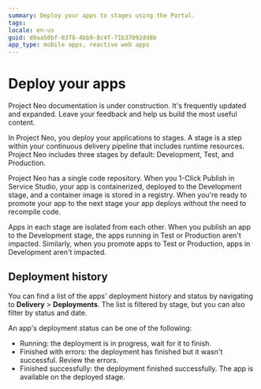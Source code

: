 ```yaml
---
summary: Deploy your apps to stages using the Portal.   
tags:
locale: en-us
guid: d0aa50bf-0378-4bb9-8c4f-71b37092dd8b
app_type: mobile apps, reactive web apps
---
```


# Deploy your apps

<div class="info" markdown="1">

Project Neo documentation is under construction. It's frequently updated and expanded. Leave your feedback and help us build the most useful content.

</div>

In Project Neo, you deploy your applications to stages. A stage is a step within your continuous delivery pipeline that includes runtime resources. Project Neo includes three stages by default: Development, Test, and Production.

Project Neo has a single code repository. When you 1-Click Publish in Service Studio, your app is containerized, deployed to the Development stage, and a container image is stored in a registry. When you're ready to promote your app to the next stage your app deploys without the need to recompile code.

Apps in each stage are isolated from each other. When you publish an app to the Development stage, the apps running in Test or Production aren't impacted. Similarly, when you promote apps to Test or Production, apps in Development aren't impacted. 

## Deployment history

You can find a list of the apps' deployment history and status by navigating to **Delivery** > **Deployments**. The list is filtered by stage, but you can also  filter by status and date.

An app's deployment status can be one of the following:

* Running: the deployment is in progress, wait for it to finish.
* Finished with errors: the deployment has finished but it wasn't successful. Review the errors.
* Finished successfully: the deployment finished successfully. The app is available on the deployed stage.
